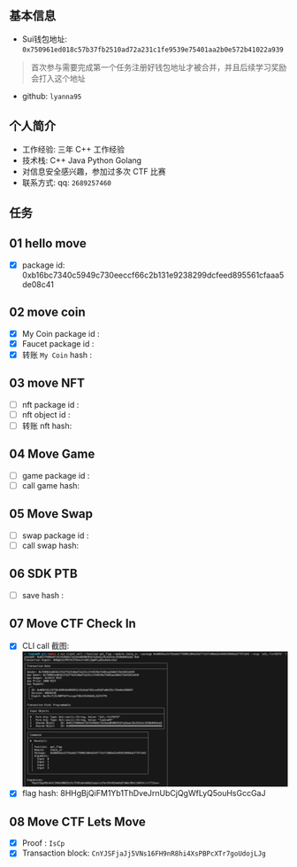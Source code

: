 ## 基本信息
- Sui钱包地址: `0x750961ed018c57b37fb2510ad72a231c1fe9539e75401aa2b0e572b41022a939`
> 首次参与需要完成第一个任务注册好钱包地址才被合并，并且后续学习奖励会打入这个地址
- github: `lyanna95`

## 个人简介
- 工作经验: 三年 C++ 工作经验
- 技术栈: C++ Java Python Golang
- 对信息安全感兴趣，参加过多次 CTF 比赛
- 联系方式: qq: `2689257460` 

## 任务

##   01 hello move  
- [x] package id: 0xb16bc7340c5949c730eeccf66c2b131e9238299dcfeed895561cfaaa5de08c41

##   02 move coin
- [x] My Coin package id : 
- [x] Faucet package id : 
- [x] 转账 `My Coin` hash : 

##   03 move NFT
- [ ] nft package id :
- [ ] nft object id : 
- [ ] 转账 nft  hash:

##   04 Move Game
- [ ] game package id :
- [ ] call game hash:

##   05 Move Swap
- [ ] swap package id :
- [ ] call swap hash:

##   06 SDK PTB
- [ ] save hash :

##   07 Move CTF Check In
- [x] CLI call 截图: ![CLI](./img/WechatIMG63.jpg)
- [x] flag hash: 8HHgBjQiFM1Yb1ThDveJrnUbCjQgWfLyQ5ouHsGccGaJ

##   08 Move CTF Lets Move
- [X] Proof : `IsCp`
- [x] Transaction block: `CnYJSFjaJj5VNs16FH9nR8hi4XsPBPcXTr7goUdojLJg`